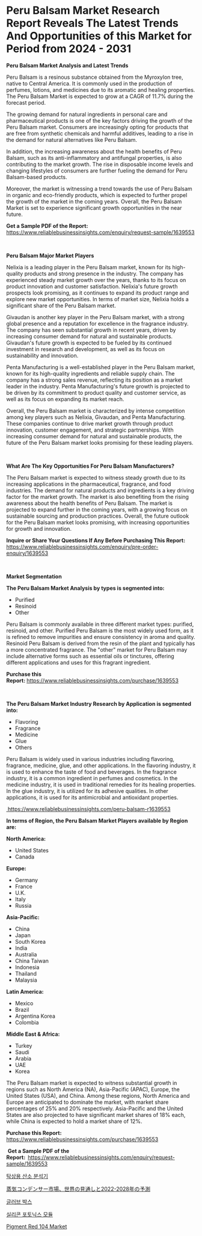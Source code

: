 <p><h1>Peru Balsam Market Research Report Reveals The Latest Trends And Opportunities of this Market for Period from 2024 - 2031</h1></p><p><strong>Peru Balsam Market Analysis and Latest Trends</strong></p>
<p><p>Peru Balsam is a resinous substance obtained from the Myroxylon tree, native to Central America. It is commonly used in the production of perfumes, lotions, and medicines due to its aromatic and healing properties. The Peru Balsam Market is expected to grow at a CAGR of 11.7% during the forecast period.</p><p>The growing demand for natural ingredients in personal care and pharmaceutical products is one of the key factors driving the growth of the Peru Balsam market. Consumers are increasingly opting for products that are free from synthetic chemicals and harmful additives, leading to a rise in the demand for natural alternatives like Peru Balsam.</p><p>In addition, the increasing awareness about the health benefits of Peru Balsam, such as its anti-inflammatory and antifungal properties, is also contributing to the market growth. The rise in disposable income levels and changing lifestyles of consumers are further fueling the demand for Peru Balsam-based products.</p><p>Moreover, the market is witnessing a trend towards the use of Peru Balsam in organic and eco-friendly products, which is expected to further propel the growth of the market in the coming years. Overall, the Peru Balsam Market is set to experience significant growth opportunities in the near future.</p></p>
<p><strong>Get a Sample PDF of the Report:&nbsp;</strong> <a href="https://www.reliablebusinessinsights.com/enquiry/request-sample/1639553">https://www.reliablebusinessinsights.com/enquiry/request-sample/1639553</a></p>
<p>&nbsp;</p>
<p><strong>Peru Balsam Major Market Players</strong></p>
<p><p>Nelixia is a leading player in the Peru Balsam market, known for its high-quality products and strong presence in the industry. The company has experienced steady market growth over the years, thanks to its focus on product innovation and customer satisfaction. Nelixia's future growth prospects look promising, as it continues to expand its product range and explore new market opportunities. In terms of market size, Nelixia holds a significant share of the Peru Balsam market.</p><p>Givaudan is another key player in the Peru Balsam market, with a strong global presence and a reputation for excellence in the fragrance industry. The company has seen substantial growth in recent years, driven by increasing consumer demand for natural and sustainable products. Givaudan's future growth is expected to be fueled by its continued investment in research and development, as well as its focus on sustainability and innovation.</p><p>Penta Manufacturing is a well-established player in the Peru Balsam market, known for its high-quality ingredients and reliable supply chain. The company has a strong sales revenue, reflecting its position as a market leader in the industry. Penta Manufacturing's future growth is projected to be driven by its commitment to product quality and customer service, as well as its focus on expanding its market reach.</p><p>Overall, the Peru Balsam market is characterized by intense competition among key players such as Nelixia, Givaudan, and Penta Manufacturing. These companies continue to drive market growth through product innovation, customer engagement, and strategic partnerships. With increasing consumer demand for natural and sustainable products, the future of the Peru Balsam market looks promising for these leading players.</p></p>
<p>&nbsp;</p>
<p><strong>What Are The Key Opportunities For Peru Balsam Manufacturers?</strong></p>
<p><p>The Peru Balsam market is expected to witness steady growth due to its increasing applications in the pharmaceutical, fragrance, and food industries. The demand for natural products and ingredients is a key driving factor for the market growth. The market is also benefiting from the rising awareness about the health benefits of Peru Balsam. The market is projected to expand further in the coming years, with a growing focus on sustainable sourcing and production practices. Overall, the future outlook for the Peru Balsam market looks promising, with increasing opportunities for growth and innovation.</p></p>
<p><strong>Inquire or Share Your Questions If Any Before Purchasing This Report:</strong> <a href="https://www.reliablebusinessinsights.com/enquiry/pre-order-enquiry/1639553">https://www.reliablebusinessinsights.com/enquiry/pre-order-enquiry/1639553</a></p>
<p>&nbsp;</p>
<p><strong>Market Segmentation</strong></p>
<p><strong>The Peru Balsam Market Analysis by types is segmented into:</strong></p>
<p><ul><li>Purified</li><li>Resinoid</li><li>Other</li></ul></p>
<p><p>Peru Balsam is commonly available in three different market types: purified, resinoid, and other. Purified Peru Balsam is the most widely used form, as it is refined to remove impurities and ensure consistency in aroma and quality. Resinoid Peru Balsam is derived from the resin of the plant and typically has a more concentrated fragrance. The "other" market for Peru Balsam may include alternative forms such as essential oils or tinctures, offering different applications and uses for this fragrant ingredient.</p></p>
<p><strong>Purchase this Report:&nbsp;</strong><a href="https://www.reliablebusinessinsights.com/purchase/1639553">https://www.reliablebusinessinsights.com/purchase/1639553</a></p>
<p>&nbsp;</p>
<p><strong>The Peru Balsam Market Industry Research by Application is segmented into:</strong></p>
<p><ul><li>Flavoring</li><li>Fragrance</li><li>Medicine</li><li>Glue</li><li>Others</li></ul></p>
<p><p>Peru Balsam is widely used in various industries including flavoring, fragrance, medicine, glue, and other applications. In the flavoring industry, it is used to enhance the taste of food and beverages. In the fragrance industry, it is a common ingredient in perfumes and cosmetics. In the medicine industry, it is used in traditional remedies for its healing properties. In the glue industry, it is utilized for its adhesive qualities. In other applications, it is used for its antimicrobial and antioxidant properties.</p></p>
<p><a href="https://www.reliablebusinessinsights.com/peru-balsam-r1639553">&nbsp;https://www.reliablebusinessinsights.com/peru-balsam-r1639553</a></p>
<p><strong>In terms of Region, the Peru Balsam Market Players available by Region are:</strong></p>
<p>
    <p> <strong> North America: </strong>
        <ul>
            <li>United States</li>
            <li>Canada</li>
        </ul>
        </p> 
    <p> <strong> Europe: </strong>
        <ul>
            <li>Germany</li>
            <li>France</li>
            <li>U.K.</li>
            <li>Italy</li>
            <li>Russia</li>
        </ul>
        </p> 
    <p> <strong> Asia-Pacific: </strong>
        <ul>
            <li>China</li>
            <li>Japan</li>
            <li>South Korea</li>
            <li>India</li>
            <li>Australia</li>
            <li>China Taiwan</li>
            <li>Indonesia</li>
            <li>Thailand</li>
            <li>Malaysia</li>
        </ul>
        </p> 
    <p> <strong> Latin America: </strong>
        <ul>
            <li>Mexico</li>
            <li>Brazil</li>
            <li>Argentina Korea</li>
            <li>Colombia</li>
        </ul>
        </p> 
    <p> <strong> Middle East & Africa: </strong>
        <ul>
            <li>Turkey</li>
            <li>Saudi</li>
            <li>Arabia</li>
            <li>UAE</li>
            <li>Korea</li>
        </ul>
    </p>
    </p>
<p><p>The Peru Balsam market is expected to witness substantial growth in regions such as North America (NA), Asia-Pacific (APAC), Europe, the United States (USA), and China. Among these regions, North America and Europe are anticipated to dominate the market, with market share percentages of 25% and 20% respectively. Asia-Pacific and the United States are also projected to have significant market shares of 18% each, while China is expected to hold a market share of 12%.</p></p>
<p><strong>Purchase this Report: </strong><a href="https://www.reliablebusinessinsights.com/purchase/1639553">https://www.reliablebusinessinsights.com/purchase/1639553</a></p>
<p>&nbsp;<strong>Get a Sample PDF of the Report:&nbsp;&nbsp;</strong><a href="https://www.reliablebusinessinsights.com/enquiry/request-sample/1639553">https://www.reliablebusinessinsights.com/enquiry/request-sample/1639553</a></p>
<p><strong></strong></p>
<p><p><a href="https://github.com/rahat-gis/Market-Research-Report-List-1/blob/main/8438703139863.md">탁상용 산소 분석기</a></p><p><a href="https://medium.com/@ja15984/%E8%92%B8%E6%B0%97%E5%87%9D%E7%B8%AE%E5%99%A8%E5%B8%82%E5%A0%B4-%E3%82%B0%E3%83%AD%E3%83%BC%E3%83%90%E3%83%AB%E5%B1%95%E6%9C%9B%E3%81%A82022%E5%B9%B4%E3%81%8B%E3%82%892028%E5%B9%B4%E3%81%BE%E3%81%A7%E3%81%AE%E4%BA%88%E6%B8%AC%E5%B8%82%E5%A0%B4%E5%8B%95%E5%90%91%E3%81%A8%E5%88%86%E6%9E%90-%E5%B0%86%E6%9D%A5%E6%88%90%E9%95%B7%E3%81%AE%E6%A9%9F%E4%BC%9A%E3%81%A8%E8%AA%B2%E9%A1%8C-2024%E5%B9%B4-2031%E5%B9%B4-4b8cf034097c">蒸気コンデンサー市場、世界の見通しと2022-2028年の予測</a></p><p><a href="https://medium.com/@electat2023/%EA%B8%80%EB%A1%9C%EB%B2%8C-%EA%B8%80%EB%9F%AC%EB%B8%8C-%EB%B0%95%EC%8A%A4-%EC%82%B0%EC%97%85-%EC%9C%A0%ED%98%95-%EC%9D%91%EC%9A%A9-%EB%B6%84%EC%95%BC-%EC%8B%9C%EC%9E%A5-%EC%B0%B8%EA%B0%80%EC%9E%90-%EC%A7%80%EC%97%AD-%EC%84%B1%EC%9E%A5-%EB%B6%84%EC%84%9D-%EB%B0%8F-%EB%AF%B8%EB%9E%98-%EC%8B%9C%EB%82%98%EB%A6%AC%EC%98%A4-2024-2031-367ba1b2b4f0">글러브 박스</a></p><p><a href="https://medium.com/@electat2023/%EA%B8%80%EB%A1%9C%EB%B2%8C-%EC%8B%A4%EB%A6%AC%EC%BD%98-%ED%8F%AC%ED%86%A0%EB%8B%89-%EB%AA%A8%EB%93%88-%EC%8B%9C%EC%9E%A5%EC%9D%80-2024%EB%85%84%EB%B6%80%ED%84%B0-2031%EB%85%84%EA%B9%8C%EC%A7%80-%EC%9D%98-%EC%97%B0%ED%8F%89%EA%B7%A0-%EC%84%B1%EC%9E%A5%EB%A5%A0%EB%A1%9C-%EC%84%B1%EC%9E%A5%ED%95%A0-%EA%B2%83%EC%9C%BC%EB%A1%9C-%EC%98%88%EC%83%81%EB%90%A9%EB%8B%88%EB%8B%A4-43244a6b52fc">실리콘 포토닉스 모듈</a></p><p><a href="https://github.com/SheilaBruen2023/Market-Research-Report-List-1/blob/main/pigment-red-104-market.md">Pigment Red 104 Market</a></p></p>